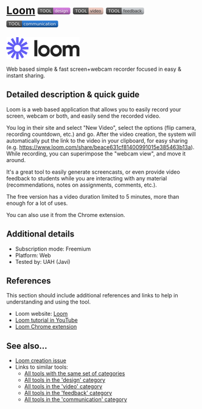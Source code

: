 # [Loom](https://www.loom.com)  [<img src="images/design.png" align="bottom">](https://github.com/e-CLOSE/Toolbox/issues?q=label%3A01_TOOL+label%3Adesign) [<img src="images/video.png" align="bottom">](https://github.com/e-CLOSE/Toolbox/issues?q=label%3A01_TOOL+label%3Avideo) [<img src="images/feedback.png" align="bottom">](https://github.com/e-CLOSE/Toolbox/issues?q=label%3A01_TOOL+label%3Afeedback) [<img src="images/communication.png" align="bottom">](https://github.com/e-CLOSE/Toolbox/issues?q=label%3A01_TOOL+label%3Acommunication)

![Loom logo](images/Loom.png)

Web based simple & fast screen+webcam recorder focused in easy & instant sharing.


## Detailed description & quick guide

Loom is a web based application that allows you to easily record
your screen, webcam or both, and easily send the recorded video.

You log in their site and select "New Video", select the options (flip
camera, recording countdown, etc.) and go. After the video creation,
the system will automatically put the link to the video in your
clipboard, for easy sharing
(e.g. https://www.loom.com/share/beace631cf81400991015e385463b13a). While
recording, you can superimpose the "webcam view", and move it around.

It's a great tool to easily generate screencasts, or even provide
video feedback to students while you are interacting with any material
(recommendations, notes on assignments, comments, etc.).

The free version has a video duration limited to 5 minutes, more than
enough for a lot of uses.

You can also use it from the Chrome extension.

## Additional details

- Subscription mode: Freemium
- Platform: Web
- Tested by: UAH (Javi)


## References

This section should include additional references and links to help in
understanding and using the tool.

- Loom website: [Loom](https://www.loom.com)
- [Loom tutorial in YouTube](https://www.youtube.com/watch?v=11pfvBNsXkA)
- [Loom Chrome extension](https://chrome.google.com/webstore/detail/loom-%E2%80%93-free-screen-and-ca/liecbddmkiiihnedobmlmillhodjkdmb)

## See also...

- [Loom creation issue](https://github.com/e-CLOSE/Toolbox/issues/95)
- Links to similar tools:
  - [All tools with the same set of categories](https://github.com/e-CLOSE/Toolbox/issues?q=label%3A01_TOOL+label%3Acommunication)
  - [All tools in the 'design' category](https://github.com/e-CLOSE/Toolbox/issues?q=label%3A01_TOOL+label%3Adesign)
  - [All tools in the 'video' category](https://github.com/e-CLOSE/Toolbox/issues?q=label%3A01_TOOL+label%3Avideo)
  - [All tools in the 'feedback' category](https://github.com/e-CLOSE/Toolbox/issues?q=label%3A01_TOOL+label%3Afeedback)
  - [All tools in the 'communication' category](https://github.com/e-CLOSE/Toolbox/issues?q=label%3A01_TOOL+label%3Acommunication)
